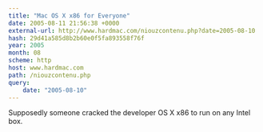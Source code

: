 ```yaml
---
title: "Mac OS X x86 for Everyone"
date: 2005-08-11 21:56:38 +0000
external-url: http://www.hardmac.com/niouzcontenu.php?date=2005-08-10
hash: 29d41a585d8b2b60e0f5fa893558f76f
year: 2005
month: 08
scheme: http
host: www.hardmac.com
path: /niouzcontenu.php
query:
    date: "2005-08-10"
---
```


Supposedly someone cracked the developer OS X x86 to run on any Intel box.
